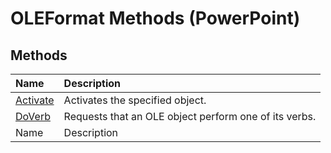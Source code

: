 
# OLEFormat Methods (PowerPoint)

## Methods



|**Name**|**Description**|
|:-----|:-----|
| [Activate](cc4691a3-726f-5093-6345-f688b68ac15a.md)|Activates the specified object.|
| [DoVerb](1ee39c5d-3646-81de-79e9-f8cff869308d.md)|Requests that an OLE object perform one of its verbs. |
|Name|Description|
